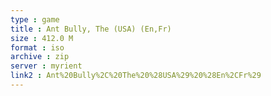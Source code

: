 ```yaml
---
type : game
title : Ant Bully, The (USA) (En,Fr)
size : 412.0 M
format : iso
archive : zip
server : myrient
link2 : Ant%20Bully%2C%20The%20%28USA%29%20%28En%2CFr%29
---
```

